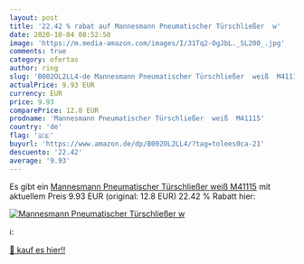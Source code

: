 ```yaml
---
layout: post
title: '22.42 % rabat auf Mannesmann Pneumatischer Türschließer  w'
date: 2020-10-04 08:52:50
image: 'https://m.media-amazon.com/images/I/31Tq2-OgJbL._SL200_.jpg'
comments: true
category: ofertas
author: ring
slug: 'B002OL2LL4-de Mannesmann Pneumatischer Türschließer  weiß  M41115'
actualPrice: 9.93 EUR
currency: EUR
price: 9.93
comparePrice: 12.8 EUR
prodname: 'Mannesmann Pneumatischer Türschließer  weiß  M41115'
country: 'de'
flag: '🇩🇪'
buyurl: 'https://www.amazon.de/dp/B002OL2LL4/?tag=tolees0ca-21'
descuento: '22.42'
average: '9.93'
---
```


Es gibt ein [Mannesmann Pneumatischer Türschließer  weiß  M41115](https://www.amazon.de/dp/B002OL2LL4/?tag=tolees0ca-21) mit aktuellem Preis 9.93 EUR (original: 12.8 EUR) 22.42 % Rabatt hier:

[![Mannesmann Pneumatischer Türschließer  w](https://m.media-amazon.com/images/I/31Tq2-OgJbL._SL200_.jpg)](https://www.amazon.de/dp/B002OL2LL4/?tag=tolees0ca-21)

ℹ️:


[🛒 kauf es hier!!](https://www.amazon.de/dp/B002OL2LL4/?tag=tolees0ca-21)

